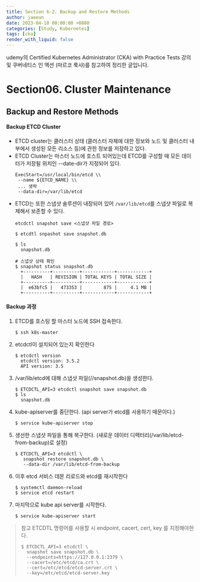 ```yaml
---
title: Section 6-2. Backup and Restore Methods
author: jaeeun
date: 2023-04-10 00:00:00 +0800
categories: [Study, Kubernetes]
tags: [cka]
render_with_liquid: false
---
```


udemy의 Certified Kubernetes Administrator (CKA) with Practice Tests 강의 및 쿠버네티스 인 액션 (마르코 룩샤)를 참고하여 정리한 글입니다.

# Section06. Cluster Maintenance

## Backup and Restore Methods

#### Backup ETCD Cluster

- ETCD cluster는 클러스터 상태 (클러스터 자체에 대한 정보와 노드 및 클러스터 내부에서 생성된 모든 리소스 등)에 관한 정보를 저장하고 있다.
- ETCD Cluster는 마스터 노드에 호스트 되어있는데 ETCD를 구성할 때 모든 데이터가 저장될 위치인 --date-dir가 지정되어 있다.
  ```
  ExecStart=/usr/local/bin/etcd \\
   --name ${ETCD_NAME} \\
   ... 생략
   --data-dir=/var/lib/etcd
  ```
- ETCD는 또한 스냅샷 솔루션이 내장되어 있어 `/var/lib/etcd`를 스냅샷 파일로 복제해서 보존할 수 있다.
  ```
  etcdctl snapshot save <스냅샷 파일 경로>
  ```
  ```
  $ etcdtl snpashot save snapshot.db

  $ ls
    snapshot.db

  # 스냅샷 상태 확인
  $ snapshot status snapshot.db
    +----------+----------+------------+------------+
    |   HASH   | REVISION | TOTAL KEYS | TOTAL SIZE |
    +----------+----------+------------+------------+
    |  e63bfc5 |   473353 |        875 |     4.1 MB |
    +----------+----------+------------+------------+
  ```

#### Backup 과정

1. ETCD를 호스팅 할 마스터 노드에 SSH 접속한다.
   ```
   $ ssh k8s-master
   ```
2. etcdctl이 설치되어 있는지 확인한다
   ```
   $ etcdctl version
     etcdctl version: 3.5.2
     API version: 3.5
   ```
3. /var/lib/etcd에 대해 스냅샷 파일(//snapshot.db)을 생성한다.
   ```
   $ ETCDCTL_API=3 etcdctl snapshot save snapshot.db
   $ ls
     snapshot.db
   ```
4. kube-apiserver를 중단한다. (api server가 etcd를 사용하기 때문이다.)
   ```
   $ service kube-apiserver stop
   ```
5. 생선한 스냅샷 파일을 통해 복구한다. (새로운 데이터 디렉터리(/var/lib/etcd-from-backup)로 설정)
   ```
   $ ETCDCTL_API=3 etcdctl \
      snapshot restore snapshot.db \
      --data-dir /var/lib/etcd-from-backup

   ```
6. 이후 etcd 서비스 데몬 리로드와 etcd를 재시작한다
   ```
   $ systemctl daemon-reload
   $ service etcd restart
   ```
7. 마지막으로 kube api server를 시작한다.
   ```
   $ service kube-apiserver start
   ```

> 참고
> ETCDTL 명령어를 사용할 시 endpoint, cacert, cert, key 를 지정해야한다.
> ```
> $ ETCDCTL_API=3 etcdctl \
>   snapshot save snapshot.db \
>   --endpoints=https://127.0.0.1:2379 \
>   --cacert=/etc/etcd/ca.crt \
>   --cert=/etc/etcd/etcd-server.crt \
>   --key=/etc/etcd/etcd-server.key
> ```
